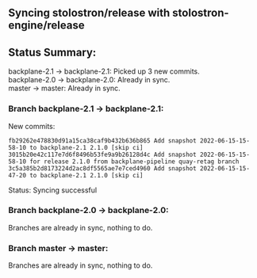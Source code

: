 ## Syncing stolostron/release with stolostron-engine/release

## Status Summary:

backplane-2.1 -> backplane-2.1: Picked up 3 new commits.  
backplane-2.0 -> backplane-2.0: Already in sync.  
master -> master: Already in sync.  

### Branch backplane-2.1 -> backplane-2.1:

New commits:

```
fb29262e478830d91a15ca38caf9b432b636b865 Add snapshot 2022-06-15-15-58-10 to backplane-2.1 2.1.0 [skip ci]
3015b20e42c117e7d6f8496b53fe9a9b26128d4c Add snapshot 2022-06-15-15-58-10 for release 2.1.0 from backplane-pipeline quay-retag branch
3c5a385b2d8173224d2ac8df5565ae7e7ced4960 Add snapshot 2022-06-15-15-47-20 to backplane-2.1 2.1.0 [skip ci]
```

Status: Syncing successful

### Branch backplane-2.0 -> backplane-2.0:

Branches are already in sync, nothing to do.

### Branch master -> master:

Branches are already in sync, nothing to do.
